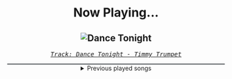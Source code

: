 <div align="center"> 
<h1>Now Playing...</h1>

![Dance Tonight](https://i.scdn.co/image/ab67616d00001e021c104d5ce5c1c1e0c53cd23b)
--
_<samp><a href="https://open.spotify.com/track/1dN8YYO1s6an0mb3MIWrox">Track: Dance Tonight - Timmy Trumpet</a></samp>_

<div style="border: 1px #4B5054 solid"></div>
<details>
  <summary>
    Previous played songs
  </summary>
  <table>
    <thead>
      <tr>
        <th>
          Artist
        </th>
        <th>
          Song
        </th>
        <th>
          Link
        </th>
      </tr>
    </thead>
    <tbody>
      <tr><td>Timmy Trumpet</td><td>Dance Tonight</td><td><a href="https://open.spotify.com/track/1dN8YYO1s6an0mb3MIWrox">https://open.spotify.com/track/1dN8YYO1s6an0mb3MIWrox</a></td></tr><tr><td>Armin van Buuren</td><td>Superman</td><td><a href="https://open.spotify.com/track/7d8Ewu7InwtSblcD5OjisP">https://open.spotify.com/track/7d8Ewu7InwtSblcD5OjisP</a></td></tr><tr><td>Maddix</td><td>Thrill</td><td><a href="https://open.spotify.com/track/0n8PMT5vyu8lffykqYvOIo">https://open.spotify.com/track/0n8PMT5vyu8lffykqYvOIo</a></td></tr><tr><td>Blasterjaxx</td><td>Burn It To The Ground (feat. Jay Mason)</td><td><a href="https://open.spotify.com/track/0MKp1X6mSiufIbIalTzgTn">https://open.spotify.com/track/0MKp1X6mSiufIbIalTzgTn</a></td></tr><tr><td>Blasterjaxx</td><td>He's A Pirate</td><td><a href="https://open.spotify.com/track/45kPbDRRY5kWe8p6OO2YvM">https://open.spotify.com/track/45kPbDRRY5kWe8p6OO2YvM</a></td></tr><tr><td>BLK RSE</td><td>Silence - KAAZE Mix</td><td><a href="https://open.spotify.com/track/3b4YKOb5I16PneRNGiy5bR">https://open.spotify.com/track/3b4YKOb5I16PneRNGiy5bR</a></td></tr><tr><td>Maddix</td><td>Heute Nacht</td><td><a href="https://open.spotify.com/track/1eMUGMEWrvTXYWrPobq2dH">https://open.spotify.com/track/1eMUGMEWrvTXYWrPobq2dH</a></td></tr><tr><td>Braaheim</td><td>Party All The Time</td><td><a href="https://open.spotify.com/track/1LBlcDruAKflMoNV0Ue0AK">https://open.spotify.com/track/1LBlcDruAKflMoNV0Ue0AK</a></td></tr><tr><td>Holy Molly</td><td>Twinkle Twinkle</td><td><a href="https://open.spotify.com/track/7oIN5Dc6kaetarZgBvII8H">https://open.spotify.com/track/7oIN5Dc6kaetarZgBvII8H</a></td></tr><tr><td>Standy</td><td>You Spin Me Round (Like A Record) - Radio Edit</td><td><a href="https://open.spotify.com/track/5zdbSrKdmK9qDTkqzidcN7">https://open.spotify.com/track/5zdbSrKdmK9qDTkqzidcN7</a></td></tr><tr><td>Tiscore</td><td>Fire To Smoke</td><td><a href="https://open.spotify.com/track/0wpEtERZ78hweuJCWD9eAE">https://open.spotify.com/track/0wpEtERZ78hweuJCWD9eAE</a></td></tr><tr><td>Klaas</td><td>Wishing Well</td><td><a href="https://open.spotify.com/track/7CSxGi1PHj8ypY4KnFqTSc">https://open.spotify.com/track/7CSxGi1PHj8ypY4KnFqTSc</a></td></tr><tr><td>Gabry Ponte</td><td>Call Me (with R3HAB & Timmy Trumpet)</td><td><a href="https://open.spotify.com/track/1dt220OBbkTsYz1NLVKIaw">https://open.spotify.com/track/1dt220OBbkTsYz1NLVKIaw</a></td></tr><tr><td>Sunlike Brothers</td><td>Wind Me Up</td><td><a href="https://open.spotify.com/track/01oKml0Y3E0ASCSYgcYgfe">https://open.spotify.com/track/01oKml0Y3E0ASCSYgcYgfe</a></td></tr><tr><td>League of Legends</td><td>Burn It All Down - Besomorph Remix</td><td><a href="https://open.spotify.com/track/0AUMMecZtNaYMF8ihjGYDA">https://open.spotify.com/track/0AUMMecZtNaYMF8ihjGYDA</a></td></tr><tr><td>Mau P</td><td>Drugs From Amsterdam</td><td><a href="https://open.spotify.com/track/0w7JPlp7eEQI2EKW3ayXrv">https://open.spotify.com/track/0w7JPlp7eEQI2EKW3ayXrv</a></td></tr><tr><td>Architects</td><td>Animals</td><td><a href="https://open.spotify.com/track/5ofoB8PFmocBXFBEWVb6Vz">https://open.spotify.com/track/5ofoB8PFmocBXFBEWVb6Vz</a></td></tr><tr><td>Solence</td><td>Good F**King Music</td><td><a href="https://open.spotify.com/track/75zbw2JGazrTzrJ5r36Af3">https://open.spotify.com/track/75zbw2JGazrTzrJ5r36Af3</a></td></tr><tr><td>Tech N9ne</td><td>Face Off</td><td><a href="https://open.spotify.com/track/6M47gaKejso9772SKTa3yH">https://open.spotify.com/track/6M47gaKejso9772SKTa3yH</a></td></tr><tr><td>Tech N9ne</td><td>Face Off</td><td><a href="https://open.spotify.com/track/6M47gaKejso9772SKTa3yH">https://open.spotify.com/track/6M47gaKejso9772SKTa3yH</a></td></tr>
    </tbody>
  </table>
</details>

</div>

